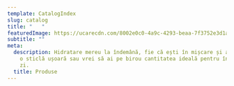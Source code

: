 ```yaml
---
template: CatalogIndex
slug: catalog
title: "   "
featuredImage: https://ucarecdn.com/8002e0c0-4a9c-4293-beaa-7f3752e3d1a0/
subtitle: ""
meta:
  description: Hidratare mereu la îndemână, fie că ești în mișcare și ai nevoie de
    o sticlă ușoară sau vrei să ai pe birou cantitatea ideală pentru întreaga
    zi.
  title: Produse
---
```

